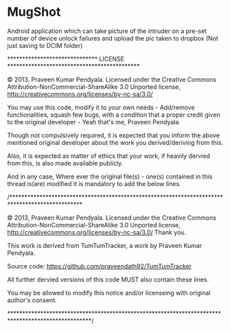 MugShot
=======

Android application which can take picture of the intruder on a pre-set number of device unlock failures and upload the pic taken to dropbox (Not just saving to DCIM folder)


******************************  LICENSE   ********************************************

© 2013, Praveen Kumar Pendyala. Licensed under the Creative Commons Attribution-NonCommercial-ShareAlike 3.0 Unported license, http://creativecommons.org/licenses/by-nc-sa/3.0/

You may use this code, modify it to your own needs - Add/remove functionalities, squash few bugs, with a condition that a proper credit given to the original developer - Yeah that's me, Praveen Pendyala.

Though not compulsively required, it is expected that you inform the above mentioned original developer about the work you derived/deriving from this.

Also, it is expected as matter of ethics that your work, if heavily dervied from this, is also made available publicly.

And in any case, Where ever the original file(s) - one(s) contained in this thread is(are) modified it is mandatory to add the below lines.

/************************************************************************************************

© 2013, Praveen Kumar Pendyala. Licensed under the Creative Commons Attribution-NonCommercial-ShareAlike 3.0 Unported license, http://creativecommons.org/licenses/by-nc-sa/3.0/ Thank you.

This work is derived from TumTumTracker, a work by Praveen Kumar Pendyala.

Source code: https://github.com/praveendath92/TumTumTracker

All further dervied versions of this code MUST also contain these lines.

You may be allowed to modify this notice and/or licenseing with original author's consent.

***************************************************************************************************/
